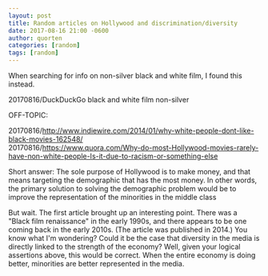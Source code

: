 ```yaml
---
layout: post
title: Random articles on Hollywood and discrimination/diversity
date: 2017-08-16 21:00 -0600
author: quorten
categories: [random]
tags: [random]
---
```


When searching for info on non-silver black and white film, I found
this instead.

20170816/DuckDuckGo black and white film non-silver

OFF-TOPIC:

20170816/http://www.indiewire.com/2014/01/why-white-people-dont-like-black-movies-162548/  
20170816/https://www.quora.com/Why-do-most-Hollywood-movies-rarely-have-non-white-people-Is-it-due-to-racism-or-something-else

Short answer: The sole purpose of Hollywood is to make money, and that
means targeting the demographic that has the most money.  In other
words, the primary solution to solving the demographic problem would
be to improve the representation of the minorities in the middle
class

But wait.  The first article brought up an interesting point.  There
was a "Black film renaissance" in the early 1990s, and there appears
to be one coming back in the early 2010s.  (The article was published
in 2014.)  You know what I'm wondering?  Could it be the case that
diversity in the media is directly linked to the strength of the
economy?  Well, given your logical assertions above, this would be
correct.  When the entire economy is doing better, minorities are
better represented in the media.
